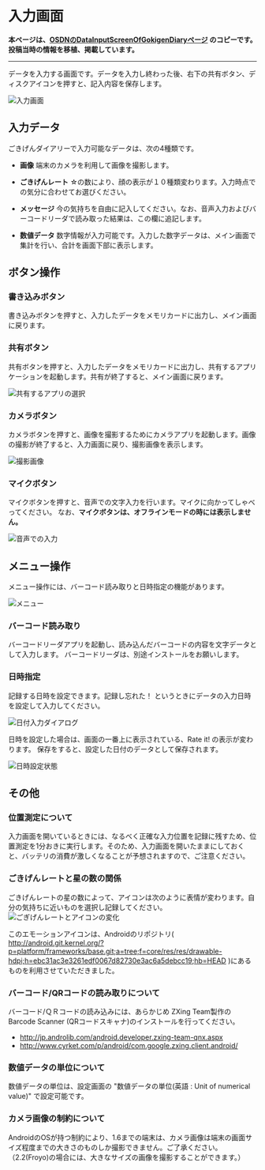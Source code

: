 # 入力画面

**本ページは、[OSDNのDataInputScreenOfGokigenDiaryページ](https://osdn.net/projects/gokigen/wiki/DataInputScreenOfGokigenDiary) のコピーです。投稿当時の情報を移植、掲載しています。**

------

データを入力する画面です。データを入力し終わった後、右下の共有ボタン、ディスクアイコンを押すと、記入内容を保存します。

![入力画面](DataInputScreenOfGokigenDiary_dataInputScreen.png, "入力画面")

## 入力データ

ごきげんダイアリーで入力可能なデータは、次の4種類です。

- **画像**
 端末のカメラを利用して画像を撮影します。

- **ごきげんレート**
 ☆の数により、顔の表示が１０種類変わります。入力時点での気分に合わせてお選びください。

- **メッセージ**
 今の気持ちを自由に記入してください。なお、音声入力およびバーコードリーダで読み取った結果は、この欄に追記します。

- **数値データ**
 数字情報が入力可能です。入力した数字データは、メイン画面で集計を行い、合計を画面下部に表示します。

## ボタン操作

### 書き込みボタン

書き込みボタンを押すと、入力したデータをメモリカードに出力し、メイン画面に戻ります。

### 共有ボタン

共有ボタンを押すと、入力したデータをメモリカードに出力し、共有するアプリケーションを起動します。共有が終了すると、メイン画面に戻ります。

![共有するアプリの選択](DataInputScreenOfGokigenDiary_ShareAction0.png, "共有するアプリの選択")

### カメラボタン

カメラボタンを押すと、画像を撮影するためにカメラアプリを起動します。画像の撮影が終了すると、入力画面に戻り、撮影画像を表示します。

![撮影画像](DataInputScreenOfGokigenDiary_input.png, "撮影画像")

### マイクボタン

マイクボタンを押すと、音声での文字入力を行います。マイクに向かってしゃべってください。
なお、**マイクボタンは、オフラインモードの時には表示しません。**

![音声での入力](DataInputScreenOfGokigenDiary_INPUTfORM02.png, "音声での入力")

## メニュー操作

メニュー操作には、バーコード読み取りと日時指定の機能があります。

![メニュー](DataInputScreenOfGokigenDiary_inputform03.png, "メニュー")

### バーコード読み取り

バーコードリーダアプリを起動し、読み込んだバーコードの内容を文字データとして入力します。
バーコードリーダは、別途インストールをお願いします。

### 日時指定

記録する日時を設定できます。記録し忘れた！ というときにデータの入力日時を設定して入力してください。

![日付入力ダイアログ](DataInputScreenOfGokigenDiary_inputform04.png, "日付入力ダイアログ")

日時を設定した場合は、画面の一番上に表示されている、Rate it! の表示が変わります。
保存をすると、設定した日付のデータとして保存されます。

![日時設定状態](DataInputScreenOfGokigenDiary_SpecifiedDate.png, "日時設定状態")

## その他

### 位置測定について

入力画面を開いているときには、なるべく正確な入力位置を記録に残すため、位置測定を1分おきに実行します。そのため、入力画面を開いたままにしておくと、バッテリの消費が激しくなることが予想されますので、ご注意ください。

### ごきげんレートと星の数の関係

ごきげんレートの星の数によって、アイコンは次のように表情が変わります。自分の気持ちに近いものを選択し記録してください。
![ごぎげんレートとアイコンの変化](DataInputScreenOfGokigenDiary_Ratings.png, "ごぎげんレートとアイコンの変化")

このエモーションアイコンは、Androidのリポジトリ( http://android.git.kernel.org/?p=platform/frameworks/base.git;a=tree;f=core/res/res/drawable-hdpi;h=ebc31ac3e3261edf0067d82730e3ac6a5debcc19;hb=HEAD )にあるものを利用させていただきました。

### バーコード/QRコードの読み取りについて

バーコード/ＱＲコードの読み込みには、あらかじめ ZXing Team製作の Barcode Scanner (QRコードスキャナ)のインストールを行ってください。

- http://jp.androlib.com/android.developer.zxing-team-qnx.aspx
- http://www.cyrket.com/p/android/com.google.zxing.client.android/

### 数値データの単位について

数値データの単位は、設定画面の "数値データの単位(英語 : Unit of numerical value)" で設定可能です。

### カメラ画像の制約について

AndroidのOSが持つ制約により、1.6までの端末は、カメラ画像は端末の画面サイズ程度までの大きさのものしか撮影できません。ご了承ください。
（2.2(Froyo)の場合には、大きなサイズの画像を撮影することができます。）
